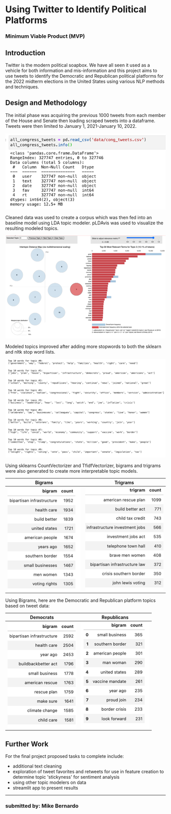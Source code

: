 <h1> Using Twitter to Identify Political Platforms </h1>
<h3>Minimum Viable Product (MVP)</h3>

<h2>Introduction</h2>
Twitter is the modern political soapbox. We have all seen it used as a vehicle for both information and mis-information and this project aims to use tweets to identify the Democratic and Republican political platforms for the 2022 midterm elections in the United States using various NLP methods and techniques.

<h2>Design and Methodology</h2>
The initial phase was acquiring the previous 1000 tweets from each member of the House and Senate then loading scraped tweets into a dataframe. Tweets were then limited to January 1, 2021-January 10, 2022. 

![datascraped](img/dataframe_size.png)

Cleaned data was used to create a corpus which was then fed into an baseline model using LDA topic modeler. pLDAvis was used to visualize the resulting modeled topics.

![pLDAvis](img/mvp_topic3.png)

Modeled topics improved after adding more stopwords to both the sklearn and nltk stop word lists. 

![topics](img/mvp_topics.png)

Using sklearns CountVectorizer and TfidfVectorizer, bigrams and trigrams were also generated to create more interpretable topic models.

| Bigrams	| Trigrams 	|
|---	|---	|
|![bigrams](img/mvp_bigrams.png)|![trigrams](img/mvp_trigrams.png)|

Using Bigrams, here are the Democratic and Republican platform topics based on tweet data:

| Democrats	| Republicans 	|
|---	|---	|
|![dem bigrams](img/dem_bigram.png)|![gop bigrams](img/gop_bigram.png)|


<h2>Further Work </h2>
For the final project proposed tasks to complete include:

- additional text cleaning 
- exploration of tweet favorites and retweets for use in feature creation to determine topic 'stickyness' for sentiment analysis
- using other topic modelers on data 
- streamlit app to present results


------------------------------
<h3>submitted by: Mike Bernardo</h3>

